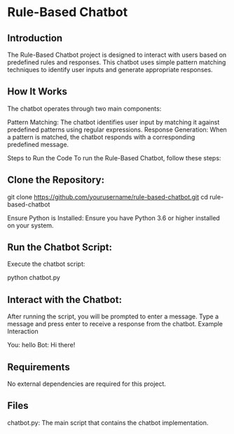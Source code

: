 # Rule-Based Chatbot
## Introduction
The Rule-Based Chatbot project is designed to interact with users based on predefined rules and responses. This chatbot uses simple pattern matching techniques to identify user inputs and generate appropriate responses.

## How It Works
The chatbot operates through two main components:

Pattern Matching: The chatbot identifies user input by matching it against predefined patterns using regular expressions.
Response Generation: When a pattern is matched, the chatbot responds with a corresponding predefined message.

Steps to Run the Code
To run the Rule-Based Chatbot, follow these steps:

## Clone the Repository:

git clone https://github.com/yourusername/rule-based-chatbot.git
cd rule-based-chatbot

Ensure Python is Installed:
Ensure you have Python 3.6 or higher installed on your system.

## Run the Chatbot Script:
Execute the chatbot script:

python chatbot.py

## Interact with the Chatbot:

After running the script, you will be prompted to enter a message.
Type a message and press enter to receive a response from the chatbot.
Example Interaction

You: hello
Bot: Hi there!

## Requirements
No external dependencies are required for this project.

## Files
chatbot.py: The main script that contains the chatbot implementation.
